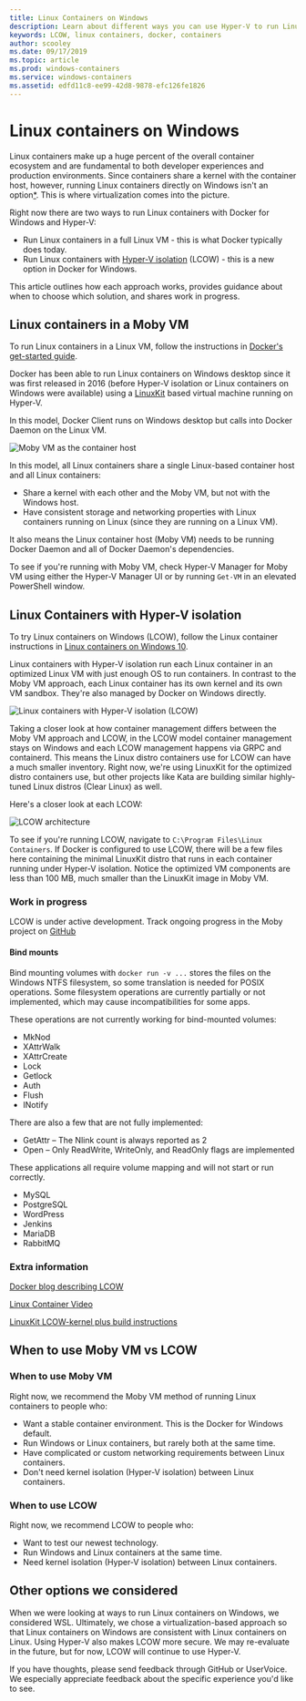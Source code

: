 ```yaml
---
title: Linux Containers on Windows
description: Learn about different ways you can use Hyper-V to run Linux containers on Windows as if they're native.
keywords: LCOW, linux containers, docker, containers
author: scooley
ms.date: 09/17/2019
ms.topic: article
ms.prod: windows-containers
ms.service: windows-containers
ms.assetid: edfd11c8-ee99-42d8-9878-efc126fe1826
---
```

# Linux containers on Windows

Linux containers make up a huge percent of the overall container ecosystem and are fundamental to both developer experiences and production environments.  Since containers share a kernel with the container host, however, running Linux containers directly on Windows isn't an option[*](linux-containers.md#other-options-we-considered).  This is where virtualization comes into the picture.

Right now there are two ways to run Linux containers with Docker for Windows and Hyper-V:

- Run Linux containers in a full Linux VM - this is what Docker typically does today.
- Run Linux containers with [Hyper-V isolation](../manage-containers/hyperv-container.md) (LCOW) - this is a new option in Docker for Windows.

This article outlines how each approach works, provides guidance about when to choose which solution, and shares work in progress.

## Linux containers in a Moby VM

To run Linux containers in a Linux VM, follow the instructions in [Docker's get-started guide](https://docs.docker.com/docker-for-windows/).

Docker has been able to run Linux containers on Windows desktop since it was first released in 2016 (before Hyper-V isolation or Linux containers on Windows were available) using a [LinuxKit](https://github.com/linuxkit/linuxkit) based virtual machine running on Hyper-V.

In this model, Docker Client runs on Windows desktop but calls into Docker Daemon on the Linux VM.

![Moby VM as the container host](media/MobyVM.png)

In this model, all Linux containers share a single Linux-based container host and all Linux containers:

* Share a kernel with each other and the Moby VM, but not with the Windows host.
* Have consistent storage and networking properties with Linux containers running on Linux (since they are running on a Linux VM).

It also means the Linux container host (Moby VM) needs to be running Docker Daemon and all of Docker Daemon's dependencies.

To see if you're running with Moby VM, check Hyper-V Manager for Moby VM using either the Hyper-V Manager UI or by running `Get-VM` in an elevated PowerShell window.

## Linux Containers with Hyper-V isolation

To try Linux containers on Windows (LCOW), follow the Linux container instructions in [Linux containers on Windows 10](../quick-start/quick-start-windows-10-linux.md).

Linux containers with Hyper-V isolation run each Linux container in an optimized Linux VM with just enough OS to run containers. In contrast to the Moby VM approach, each Linux container has its own kernel and its own VM sandbox. They're also managed by Docker on Windows directly.

![Linux containers with Hyper-V isolation (LCOW)](media/lcow-approach.png)

Taking a closer look at how container management differs between the Moby VM approach and LCOW, in the LCOW model container management stays on Windows and each LCOW management happens via GRPC and containerd.  This means the Linux distro containers use for LCOW can have a much smaller inventory.  Right now, we're using LinuxKit for the optimized distro containers use, but other projects like Kata are building similar highly-tuned Linux distros (Clear Linux) as well.

Here's a closer look at each LCOW:

![LCOW architecture](media/lcow.png)

To see if you're running LCOW, navigate to `C:\Program Files\Linux Containers`. If Docker is configured to use LCOW, there will be a few files here containing the minimal LinuxKit distro that runs in each container running under Hyper-V isolation.  Notice the optimized VM components are less than 100 MB, much smaller than the LinuxKit image in Moby VM.

### Work in progress

LCOW is under active development. Track ongoing progress in the Moby project on [GitHub](https://github.com/moby/moby/issues/33850)

#### Bind mounts

Bind mounting volumes with `docker run -v ...` stores the files on the Windows NTFS filesystem, so some translation is needed for POSIX operations. Some filesystem operations are currently partially or not implemented, which may cause incompatibilities for some apps.

These operations are not currently working for bind-mounted volumes:

* MkNod
* XAttrWalk
* XAttrCreate
* Lock
* Getlock
* Auth
* Flush
* INotify

There are also a few that are not fully implemented:

* GetAttr – The Nlink count is always reported as 2
* Open – Only ReadWrite, WriteOnly, and ReadOnly flags are implemented

These applications all require volume mapping and will not start or run correctly.

* MySQL
* PostgreSQL
* WordPress
* Jenkins
* MariaDB
* RabbitMQ

### Extra information

[Docker blog describing LCOW](https://blog.docker.com/2017/11/docker-for-windows-17-11/)

[Linux Container Video](https://sec.ch9.ms/ch9/1e5a/08ff93f2-987e-4f8d-8036-2570dcac1e5a/LinuxContainer.mp4)

[LinuxKit LCOW-kernel plus build instructions](https://github.com/linuxkit/lcow)

## When to use Moby VM vs LCOW

### When to use Moby VM

Right now, we recommend the Moby VM method of running Linux containers to people who:

- Want a stable container environment.  This is the Docker for Windows default.
- Run Windows or Linux containers, but rarely both at the same time.
- Have complicated or custom networking requirements between Linux containers.
- Don't need kernel isolation (Hyper-V isolation) between Linux containers.

### When to use LCOW

Right now, we recommend LCOW to people who:

- Want to test our newest technology.
- Run Windows and Linux containers at the same time.
- Need kernel isolation (Hyper-V isolation) between Linux containers.

## Other options we considered

When we were looking at ways to run Linux containers on Windows, we considered WSL. Ultimately, we chose a virtualization-based approach so that Linux containers on Windows are consistent with Linux containers on Linux. Using Hyper-V also makes LCOW more secure. We may re-evaluate in the future, but for now, LCOW will continue to use Hyper-V.

If you have thoughts, please send feedback through GitHub or UserVoice.  We especially appreciate feedback about the specific experience you'd like to see.
